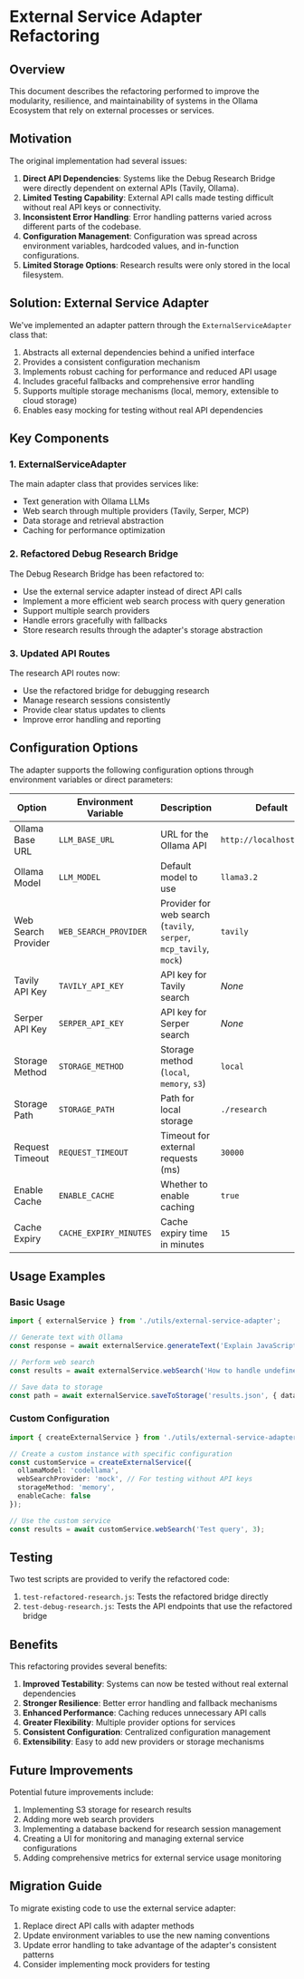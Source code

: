 # External Service Adapter Refactoring

## Overview

This document describes the refactoring performed to improve the modularity, resilience, and maintainability of systems in the Ollama Ecosystem that rely on external processes or services.

## Motivation

The original implementation had several issues:

1. **Direct API Dependencies**: Systems like the Debug Research Bridge were directly dependent on external APIs (Tavily, Ollama).
2. **Limited Testing Capability**: External API calls made testing difficult without real API keys or connectivity.
3. **Inconsistent Error Handling**: Error handling patterns varied across different parts of the codebase.
4. **Configuration Management**: Configuration was spread across environment variables, hardcoded values, and in-function configurations.
5. **Limited Storage Options**: Research results were only stored in the local filesystem.

## Solution: External Service Adapter

We've implemented an adapter pattern through the `ExternalServiceAdapter` class that:

1. Abstracts all external dependencies behind a unified interface
2. Provides a consistent configuration mechanism
3. Implements robust caching for performance and reduced API usage
4. Includes graceful fallbacks and comprehensive error handling
5. Supports multiple storage mechanisms (local, memory, extensible to cloud storage)
6. Enables easy mocking for testing without real API dependencies

## Key Components

### 1. ExternalServiceAdapter

The main adapter class that provides services like:

- Text generation with Ollama LLMs
- Web search through multiple providers (Tavily, Serper, MCP)
- Data storage and retrieval abstraction
- Caching for performance optimization

### 2. Refactored Debug Research Bridge

The Debug Research Bridge has been refactored to:

- Use the external service adapter instead of direct API calls
- Implement a more efficient web search process with query generation
- Support multiple search providers
- Handle errors gracefully with fallbacks
- Store research results through the adapter's storage abstraction

### 3. Updated API Routes

The research API routes now:

- Use the refactored bridge for debugging research
- Manage research sessions consistently
- Provide clear status updates to clients
- Improve error handling and reporting

## Configuration Options

The adapter supports the following configuration options through environment variables or direct parameters:

| Option | Environment Variable | Description | Default |
|--------|---------------------|-------------|---------|
| Ollama Base URL | `LLM_BASE_URL` | URL for the Ollama API | `http://localhost:11434` |
| Ollama Model | `LLM_MODEL` | Default model to use | `llama3.2` |
| Web Search Provider | `WEB_SEARCH_PROVIDER` | Provider for web search (`tavily`, `serper`, `mcp_tavily`, `mock`) | `tavily` |
| Tavily API Key | `TAVILY_API_KEY` | API key for Tavily search | *None* |
| Serper API Key | `SERPER_API_KEY` | API key for Serper search | *None* |
| Storage Method | `STORAGE_METHOD` | Storage method (`local`, `memory`, `s3`) | `local` |
| Storage Path | `STORAGE_PATH` | Path for local storage | `./research` |
| Request Timeout | `REQUEST_TIMEOUT` | Timeout for external requests (ms) | `30000` |
| Enable Cache | `ENABLE_CACHE` | Whether to enable caching | `true` |
| Cache Expiry | `CACHE_EXPIRY_MINUTES` | Cache expiry time in minutes | `15` |

## Usage Examples

### Basic Usage

```typescript
import { externalService } from './utils/external-service-adapter';

// Generate text with Ollama
const response = await externalService.generateText('Explain JavaScript closures');

// Perform web search
const results = await externalService.webSearch('How to handle undefined in JavaScript', 5);

// Save data to storage
const path = await externalService.saveToStorage('results.json', { data: 'Some data' });
```

### Custom Configuration

```typescript
import { createExternalService } from './utils/external-service-adapter';

// Create a custom instance with specific configuration
const customService = createExternalService({
  ollamaModel: 'codellama',
  webSearchProvider: 'mock', // For testing without API keys
  storageMethod: 'memory',
  enableCache: false
});

// Use the custom service
const results = await customService.webSearch('Test query', 3);
```

## Testing

Two test scripts are provided to verify the refactored code:

1. `test-refactored-research.js`: Tests the refactored bridge directly
2. `test-debug-research.js`: Tests the API endpoints that use the refactored bridge

## Benefits

This refactoring provides several benefits:

1. **Improved Testability**: Systems can now be tested without real external dependencies
2. **Stronger Resilience**: Better error handling and fallback mechanisms
3. **Enhanced Performance**: Caching reduces unnecessary API calls
4. **Greater Flexibility**: Multiple provider options for services
5. **Consistent Configuration**: Centralized configuration management
6. **Extensibility**: Easy to add new providers or storage mechanisms

## Future Improvements

Potential future improvements include:

1. Implementing S3 storage for research results
2. Adding more web search providers
3. Implementing a database backend for research session management
4. Creating a UI for monitoring and managing external service configurations
5. Adding comprehensive metrics for external service usage monitoring

## Migration Guide

To migrate existing code to use the external service adapter:

1. Replace direct API calls with adapter methods
2. Update environment variables to use the new naming conventions
3. Update error handling to take advantage of the adapter's consistent patterns
4. Consider implementing mock providers for testing 